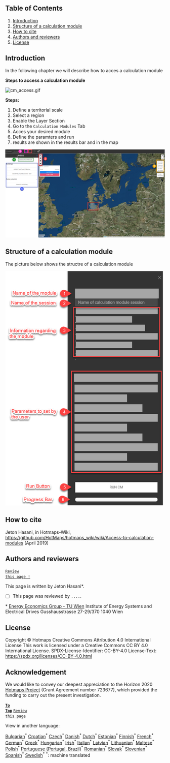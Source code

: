 ﻿## Table of Contents
1. [Introduction](#Introduction)
1. [Structure of a calculation module](#Structure-of-a-calculation-module)
1. [How to cite](#How-to-cite)
1. [Authors and reviewers](#Authors-and-reviewers)
1. [License](#License)

## Introduction 
In the following chapter we will describe how to acces a calculation module

**Steps to access a calculation module**

![cm_access.gif][cm_access]

**Steps:**

1. Define a territorial scale 
1. Select a region
2. Enable the Layer Section
3. Go to the <code>Calculation Modules</code> Tab
4. Acces your desired module
5. Define the paramters and run
6. results are shown in the results bar and in the map

![cm_access.png][cm_access_png]


## Structure of a calculation module

The picture below shows the structre of a calculation module

![cm_structure_png][cm_structure]

## How to cite

Jeton Hasani, in Hotmaps-Wiki, https://github.com/HotMaps/hotmaps_wiki/wiki/Access-to-calculation-modules (April 2019)


## Authors and reviewers
<code>[Review this page !](https://github.com/HotMaps/hotmaps_wiki/wiki/CM-Access/_edit)</code>

This page is written by Jeton Hasani\*.
- [ ] This page was reviewed by <code>....</code>\.


\* [Energy Economics Group - TU Wien](https://eeg.tuwien.ac.at/)
Institute of Energy Systems and Electrical Drives
Gusshausstrasse 27-29/370
1040 Wien

## License
Copyright © Hotmaps
Creative Commons Attribution 4.0 International License
This work is licensed under a Creative Commons CC BY 4.0 International License.
SPDX-License-Identifier: CC-BY-4.0
License-Text: https://spdx.org/licenses/CC-BY-4.0.html


## Acknowledgement
We would like to convey our deepest appreciation to the Horizon 2020 [Hotmaps Project](https://www.hotmaps-project.eu) (Grant Agreement number 723677), which provided the funding to carry out the present investigation.

<code><ins>**[To Top](#table-of-contents)**</ins></code>
<code>[Review this page](https://github.com/HotMaps/hotmaps_wiki/wiki/CM-Access/_edit/#Authors-and-reviewers)</code>

[cm_access]: https://github.com/HotMaps/hotmaps_wiki/blob/master/Images/general_tool_functionalities_and_structure/calculation_module_access.gif

[cm_access_png]: https://github.com/HotMaps/hotmaps_wiki/blob/master/Images/general_tool_functionalities_and_structure/calculation_module_access.png

[cm_structure]: https://github.com/HotMaps/hotmaps_wiki/blob/master/Images/general_tool_functionalities_and_structure/calculation_module_structure.png

View in another language:

 [Bulgarian](bg-Access-to-calculation-modules)<sup>\*</sup> [Croatian](hr-Access-to-calculation-modules)<sup>\*</sup> [Czech](cs-Access-to-calculation-modules)<sup>\*</sup> [Danish](da-Access-to-calculation-modules)<sup>\*</sup> [Dutch](nl-Access-to-calculation-modules)<sup>\*</sup> [Estonian](et-Access-to-calculation-modules)<sup>\*</sup> [Finnish](fi-Access-to-calculation-modules)<sup>\*</sup> [French](fr-Access-to-calculation-modules)<sup>\*</sup> [German](de-Access-to-calculation-modules)<sup>\*</sup> [Greek](el-Access-to-calculation-modules)<sup>\*</sup> [Hungarian](hu-Access-to-calculation-modules)<sup>\*</sup> [Irish](ga-Access-to-calculation-modules)<sup>\*</sup> [Italian](it-Access-to-calculation-modules)<sup>\*</sup> [Latvian](lv-Access-to-calculation-modules)<sup>\*</sup> [Lithuanian](lt-Access-to-calculation-modules)<sup>\*</sup> [Maltese](mt-Access-to-calculation-modules)<sup>\*</sup> [Polish](pl-Access-to-calculation-modules)<sup>\*</sup> [Portuguese (Portugal, Brazil)](pt-Access-to-calculation-modules)<sup>\*</sup> [Romanian](ro-Access-to-calculation-modules)<sup>\*</sup> [Slovak](sk-Access-to-calculation-modules)<sup>\*</sup> [Slovenian](sl-Access-to-calculation-modules)<sup>\*</sup> [Spanish](es-Access-to-calculation-modules)<sup>\*</sup> [Swedish](sv-Access-to-calculation-modules)<sup>\*</sup>
<sup>\*</sup>: machine translated
